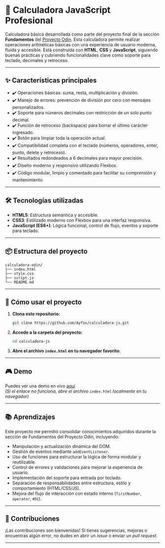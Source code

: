 # 🧮 Calculadora JavaScript Profesional

Calculadora básica desarrollada como parte del proyecto final de la sección **Fundamentos** del [Proyecto Odin](https://www.theodinproject.com/). Esta calculadora permite realizar operaciones aritméticas básicas con una experiencia de usuario moderna, fluida y accesible. Está construida con **HTML**, **CSS** y **JavaScript**, siguiendo buenas prácticas y cubriendo funcionalidades clave como soporte para teclado, decimales y retroceso.

---

## ✨ Características principales

- ✔️ Operaciones básicas: suma, resta, multiplicación y división.
- ✔️ Manejo de errores: prevención de división por cero con mensajes personalizados.
- ✔️ Soporte para números decimales con restricción de un solo punto decimal.
- ✔️ Función de retroceso (backspace) para borrar el último carácter ingresado.
- ✔️ Botón para limpiar toda la operación actual.
- ✔️ Compatibilidad completa con el teclado (números, operadores, enter, punto, delete y retroceso).
- ✔️ Resultados redondeados a 6 decimales para mayor precisión.
- ✔️ Diseño moderno y responsivo utilizando Flexbox.
- ✔️ Código modular, limpio y comentado para facilitar su comprensión y mantenimiento.

---

## 🛠️ Tecnologías utilizadas

- **HTML5**: Estructura semántica y accesible.
- **CSS3**: Estilizado moderno con Flexbox para una interfaz responsiva.
- **JavaScript (ES6+)**: Lógica funcional, control de flujo, eventos y soporte para teclado.

---

## 📦 Estructura del proyecto

```
calculadora-odin/
├── index.html
├── style.css
├── script.js
└── README.md
```

---

## 🚀 Cómo usar el proyecto

1. **Clona este repositorio:**

   ```bash
   git clone https://github.com/Ayfos/calculadora-js.git
   ```

2. **Accede a la carpeta del proyecto:**

   ```bash
   cd calculadora-js
   ```

3. **Abre el archivo `index.html` en tu navegador favorito.**

---

## 🎮 Demo

Puedes ver una demo en vivo [aquí](https://ayfos.github.io/calculadora-js/)  
*(Si el enlace no funciona, abre el archivo `index.html` localmente en tu navegador)*

---

## 📚 Aprendizajes

Este proyecto me permitió consolidar conocimientos adquiridos durante la sección de Fundamentos del Proyecto Odin, incluyendo:

- Manipulación y actualización dinámica del DOM.
- Gestión de eventos mediante `addEventListener`.
- Uso de funciones para estructurar la lógica de forma modular y reutilizable.
- Control de errores y validaciones para mejorar la experiencia de usuario.
- Implementación del soporte para entrada por teclado.
- Separación de responsabilidades entre estructura, estilo y comportamiento (HTML/CSS/JS).
- Mejora del flujo de interacción con estado interno (`firstNumber`, `operator`, etc).

---

## 🤝 Contribuciones

¡Las contribuciones son bienvenidas! Si tienes sugerencias, mejoras o encuentras algún error, no dudes en abrir un *issue* o enviar un *pull request*.

---



